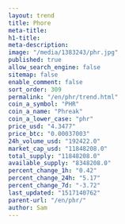 ```yaml
---
layout: trend
title: Phore
meta-title: 
h1-title: 
meta-description: 
image: "/media/1383243/phr.jpg"
published: true
allow_search_engine: false
sitemap: false
enable_comment: false
sort_order: 309
permalink: "/en/phr/trend.html"
coin_a_symbol: "PHR"
coin_a_name: "Phreak"
coin_a_lower_case: "phr"
price_usd: "4.3477"
price_btc: "0.00037003"
24h_volume_usd: "192422.0"
market_cap_usd: "11848208.0"
total_supply: "11848208.0"
available_supply: "8348208.0"
percent_change_1h: "0.42"
percent_change_24h: "5.17"
percent_change_7d: "-3.72"
last_updated: "1517140762"
parent-url: "/en/phr/"
author: Sam
---
```


